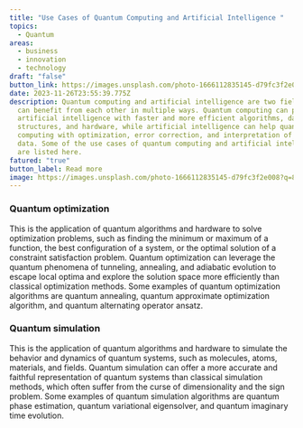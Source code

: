 ```yaml
---
title: "Use Cases of Quantum Computing and Artificial Intelligence "
topics:
  - Quantum
areas:
  - business
  - innovation
  - technology
draft: "false"
button_link: https://images.unsplash.com/photo-1666112835145-d79fc3f2e008?q=80&w=2060&auto=format&fit=crop&ixlib=rb-4.0.3&ixid=M3wxMjA3fDB8MHxwaG90by1wYWdlfHx8fGVufDB8fHx8fA%3D%3D
date: 2023-11-26T23:55:39.775Z
description: Quantum computing and artificial intelligence are two fields that
  can benefit from each other in multiple ways. Quantum computing can provide
  artificial intelligence with faster and more efficient algorithms, data
  structures, and hardware, while artificial intelligence can help quantum
  computing with optimization, error correction, and interpretation of quantum
  data. Some of the use cases of quantum computing and artificial intelligence
  are listed here.
fatured: "true"
button_label: Read more
image: https://images.unsplash.com/photo-1666112835145-d79fc3f2e008?q=80&w=2060&auto=format&fit=crop&ixlib=rb-4.0.3&ixid=M3wxMjA3fDB8MHxwaG90by1wYWdlfHx8fGVufDB8fHx8fA%3D%3D
---
```

### Quantum optimization

This is the application of quantum algorithms and hardware to solve optimization problems, such as finding the minimum or maximum of a function, the best configuration of a system, or the optimal solution of a constraint satisfaction problem. Quantum optimization can leverage the quantum phenomena of tunneling, annealing, and adiabatic evolution to escape local optima and explore the solution space more efficiently than classical optimization methods. Some examples of quantum optimization algorithms are quantum annealing, quantum approximate optimization algorithm, and quantum alternating operator ansatz.

### Quantum simulation

This is the application of quantum algorithms and hardware to simulate the behavior and dynamics of quantum systems, such as molecules, atoms, materials, and fields. Quantum simulation can offer a more accurate and faithful representation of quantum systems than classical simulation methods, which often suffer from the curse of dimensionality and the sign problem. Some examples of quantum simulation algorithms are quantum phase estimation, quantum variational eigensolver, and quantum imaginary time evolution.

